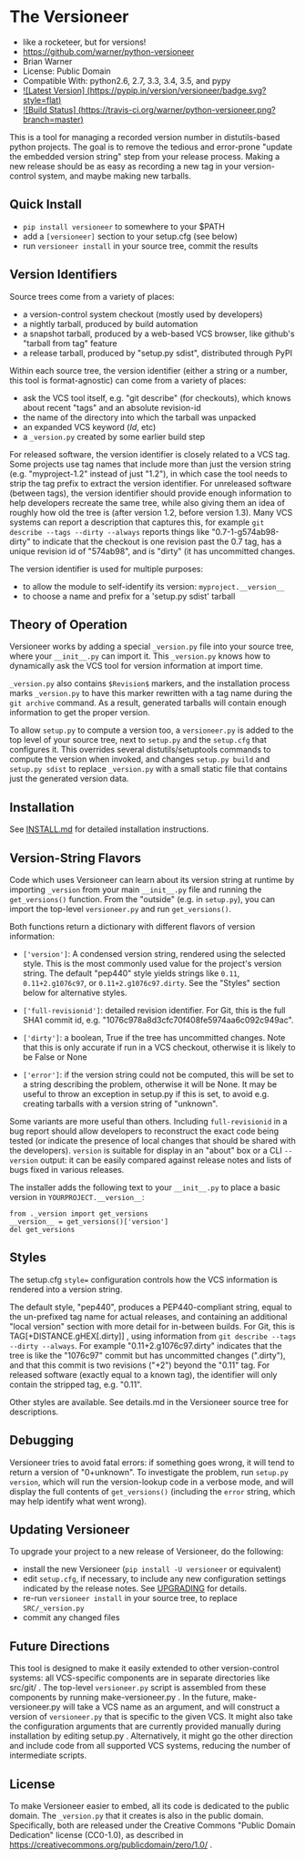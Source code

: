 The Versioneer
==============

* like a rocketeer, but for versions!
* https://github.com/warner/python-versioneer
* Brian Warner
* License: Public Domain
* Compatible With: python2.6, 2.7, 3.3, 3.4, 3.5, and pypy
* [![Latest Version]
(https://pypip.in/version/versioneer/badge.svg?style=flat)
](https://pypi.python.org/pypi/versioneer/)
* [![Build Status]
(https://travis-ci.org/warner/python-versioneer.png?branch=master)
](https://travis-ci.org/warner/python-versioneer)

This is a tool for managing a recorded version number in distutils-based
python projects. The goal is to remove the tedious and error-prone "update
the embedded version string" step from your release process. Making a new
release should be as easy as recording a new tag in your version-control
system, and maybe making new tarballs.


## Quick Install

* `pip install versioneer` to somewhere to your $PATH
* add a `[versioneer]` section to your setup.cfg (see below)
* run `versioneer install` in your source tree, commit the results

## Version Identifiers

Source trees come from a variety of places:

* a version-control system checkout (mostly used by developers)
* a nightly tarball, produced by build automation
* a snapshot tarball, produced by a web-based VCS browser, like github's
  "tarball from tag" feature
* a release tarball, produced by "setup.py sdist", distributed through PyPI

Within each source tree, the version identifier (either a string or a number,
this tool is format-agnostic) can come from a variety of places:

* ask the VCS tool itself, e.g. "git describe" (for checkouts), which knows
  about recent "tags" and an absolute revision-id
* the name of the directory into which the tarball was unpacked
* an expanded VCS keyword ($Id$, etc)
* a `_version.py` created by some earlier build step

For released software, the version identifier is closely related to a VCS
tag. Some projects use tag names that include more than just the version
string (e.g. "myproject-1.2" instead of just "1.2"), in which case the tool
needs to strip the tag prefix to extract the version identifier. For
unreleased software (between tags), the version identifier should provide
enough information to help developers recreate the same tree, while also
giving them an idea of roughly how old the tree is (after version 1.2, before
version 1.3). Many VCS systems can report a description that captures this,
for example `git describe --tags --dirty --always` reports things like
"0.7-1-g574ab98-dirty" to indicate that the checkout is one revision past the
0.7 tag, has a unique revision id of "574ab98", and is "dirty" (it has
uncommitted changes.

The version identifier is used for multiple purposes:

* to allow the module to self-identify its version: `myproject.__version__`
* to choose a name and prefix for a 'setup.py sdist' tarball

## Theory of Operation

Versioneer works by adding a special `_version.py` file into your source
tree, where your `__init__.py` can import it. This `_version.py` knows how to
dynamically ask the VCS tool for version information at import time.

`_version.py` also contains `$Revision$` markers, and the installation
process marks `_version.py` to have this marker rewritten with a tag name
during the `git archive` command. As a result, generated tarballs will
contain enough information to get the proper version.

To allow `setup.py` to compute a version too, a `versioneer.py` is added to
the top level of your source tree, next to `setup.py` and the `setup.cfg`
that configures it. This overrides several distutils/setuptools commands to
compute the version when invoked, and changes `setup.py build` and `setup.py
sdist` to replace `_version.py` with a small static file that contains just
the generated version data.

## Installation

See [INSTALL.md](./INSTALL.md) for detailed installation instructions.

## Version-String Flavors

Code which uses Versioneer can learn about its version string at runtime by
importing `_version` from your main `__init__.py` file and running the
`get_versions()` function. From the "outside" (e.g. in `setup.py`), you can
import the top-level `versioneer.py` and run `get_versions()`.

Both functions return a dictionary with different flavors of version
information:

* `['version']`: A condensed version string, rendered using the selected
  style. This is the most commonly used value for the project's version
  string. The default "pep440" style yields strings like `0.11`,
  `0.11+2.g1076c97`, or `0.11+2.g1076c97.dirty`. See the "Styles" section
  below for alternative styles.

* `['full-revisionid']`: detailed revision identifier. For Git, this is the
  full SHA1 commit id, e.g. "1076c978a8d3cfc70f408fe5974aa6c092c949ac".

* `['dirty']`: a boolean, True if the tree has uncommitted changes. Note that
  this is only accurate if run in a VCS checkout, otherwise it is likely to
  be False or None

* `['error']`: if the version string could not be computed, this will be set
  to a string describing the problem, otherwise it will be None. It may be
  useful to throw an exception in setup.py if this is set, to avoid e.g.
  creating tarballs with a version string of "unknown".

Some variants are more useful than others. Including `full-revisionid` in a
bug report should allow developers to reconstruct the exact code being tested
(or indicate the presence of local changes that should be shared with the
developers). `version` is suitable for display in an "about" box or a CLI
`--version` output: it can be easily compared against release notes and lists
of bugs fixed in various releases.

The installer adds the following text to your `__init__.py` to place a basic
version in `YOURPROJECT.__version__`:

    from ._version import get_versions
    __version__ = get_versions()['version']
    del get_versions

## Styles

The setup.cfg `style=` configuration controls how the VCS information is
rendered into a version string.

The default style, "pep440", produces a PEP440-compliant string, equal to the
un-prefixed tag name for actual releases, and containing an additional "local
version" section with more detail for in-between builds. For Git, this is
TAG[+DISTANCE.gHEX[.dirty]] , using information from `git describe --tags
--dirty --always`. For example "0.11+2.g1076c97.dirty" indicates that the
tree is like the "1076c97" commit but has uncommitted changes (".dirty"), and
that this commit is two revisions ("+2") beyond the "0.11" tag. For released
software (exactly equal to a known tag), the identifier will only contain the
stripped tag, e.g. "0.11".

Other styles are available. See details.md in the Versioneer source tree for
descriptions.

## Debugging

Versioneer tries to avoid fatal errors: if something goes wrong, it will tend
to return a version of "0+unknown". To investigate the problem, run `setup.py
version`, which will run the version-lookup code in a verbose mode, and will
display the full contents of `get_versions()` (including the `error` string,
which may help identify what went wrong).

## Updating Versioneer

To upgrade your project to a new release of Versioneer, do the following:

* install the new Versioneer (`pip install -U versioneer` or equivalent)
* edit `setup.cfg`, if necessary, to include any new configuration settings
  indicated by the release notes. See [UPGRADING](./UPGRADING.md) for details.
* re-run `versioneer install` in your source tree, to replace
  `SRC/_version.py`
* commit any changed files

## Future Directions

This tool is designed to make it easily extended to other version-control
systems: all VCS-specific components are in separate directories like
src/git/ . The top-level `versioneer.py` script is assembled from these
components by running make-versioneer.py . In the future, make-versioneer.py
will take a VCS name as an argument, and will construct a version of
`versioneer.py` that is specific to the given VCS. It might also take the
configuration arguments that are currently provided manually during
installation by editing setup.py . Alternatively, it might go the other
direction and include code from all supported VCS systems, reducing the
number of intermediate scripts.


## License

To make Versioneer easier to embed, all its code is dedicated to the public
domain. The `_version.py` that it creates is also in the public domain.
Specifically, both are released under the Creative Commons "Public Domain
Dedication" license (CC0-1.0), as described in
https://creativecommons.org/publicdomain/zero/1.0/ .
